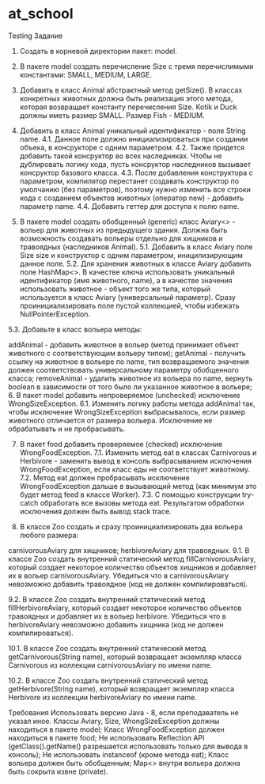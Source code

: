 # at_school
Testing
Задание
1. Создать в корневой директории пакет: model.

2. В пакете model создать перечисление Size с тремя перечислимыми константами: SMALL, MEDIUM, LARGE.

3. Добавить в класс Animal абстрактный метод getSize(). В классах конкретных животных должна быть реализация этого метода, которая возвращает константу перечисления Size.
Kotik и Duck должны иметь размер SMALL. Размер Fish - MEDIUM.

4. Добавить в класс Animal уникальный идентификатор - поле String name.
4.1. Данное поле должно инициализироваться при создании объека, в консрукторе с одним параметром.
4.2. Также придется добавить такой консруктор во всех наследниках. Чтобы не дублировать логику кода, пусть консруктор наследников вызывает консруктор базового класса.
4.3. После добавления конструктора с параметром, компилятор перестанет создавать конструктор по умолчанию (без параметров), поэтому нужно изменить все строки кода с созданием объектов животных (оператор new) - добавить параметр name.
4.4. Добавить геттер для доступа к полю name.

5. В пакете model создать обобщенный (generic) класс Aviary<> - вольер для животных из предыдущего здания. Должна быть возможность создавать вольеры отдельно для хищников и травоядных (наследников Animal).
5.1. Добавить в класс Aviary поле Size size и конструктор с одним параметром, иницилизирующим данное поле.
5.2. Для хранения животных в классе Aviary добавить поле HashMap<>. В качестве ключа использовать уникальный идентификатор (имя животного, name), а в качестве значения использовать животное - объект того же типа, который используется в класс Aviary (универсальный параметр). Сразу проинициализировать поле пустой коллекцией, чтобы избежать NullPointerException.

5.3. Добавьте в класс вольера методы:

addAnimal - добавить животное в вольер (метод принимает объект животного с соответствующим вольеру типом);
getAnimal - получить ссылку на животное в вольере по name, тип возвращаемого значения должен соответствовать универсальному параметру обобщенного класса;
removeAnimal - удалить животное из вольера по name, вернуть boolean в зависимости от того было ли указанное животное в вольере;
6. В пакет model добавить непроверяемое (unchecked) исключение WrongSizeException.
6.1. Изменить логику работы метода addAnimal так, чтобы исключение WrongSizeException выбрасывалось, если размер животного отличается от размера вольера. Исключение не обрабатывать и не пробрасывать.

7. В пакет food добавить проверяемое (checked) исключение WrongFoodException.
7.1. Изменить метод eat в классах Carnivorous и Herbivore - заменить вывод в консоль выбрасыванием исключения WrongFoodException, если класс еды не соответствует животному.
7.2. Метод eat должен пробрасывать исключение WrongFoodException дальше в вызывающий метод (как минимум это будет метод feed в классе Worker).
7.3. С помощью конструкции try-catch обработать все вызовы метода eat. Результатом обработки исключения должен быть вывод stack trace.

8. В классе Zoo создать и сразу проинициализировать два вольера любого размера:

carnivorousAviary для хищников;
herbivoreAviary для травоядных.
9.1. В классе Zoo создать внутренний статический метод fillCarnivorousAviary, который создает некоторое количество объектов хищников и добавляет их в вольер carnivorousAviary.
Убедиться что в carnivorousAviary невозможно добавить травоядное (код не должен компилироваться).

9.2. В классе Zoo создать внутренний статический метод fillHerbivoreAviary, который создает некоторое количество объектов травоядных и добавляет их в вольер herbivore.
Убедиться что в herbivoreAviary невозможно добавить хищника (код не должен компилироваться).

10.1. В классе Zoo создать внутренний статический метод getCarnivorous(String name), который возвращает экземпляр класса Carnivorous из коллекции carnivorousAviary по имени name.

10.2. В классе Zoo создать внутренний статический метод getHerbivore(String name), который возвращает экземпляр класса Herbivore из коллекции herbivoreAviary по имени name.

Требования
Использовать версию Java - 8, если преподаватель не указал иное.
Классы Aviary, Size, WrongSizeException должны находиться в пакете model;
Класс WrongFoodException должен находиться в пакете food;
Не использовать Reflection API (getClass().getName() разрешается использовать только для вывода в консоль);
Не использовать instanceof (кроме метода eat);
Класс вольера должен быть обобщенным;
Map<> внутри вольера должна быть сокрыта извне (private).
